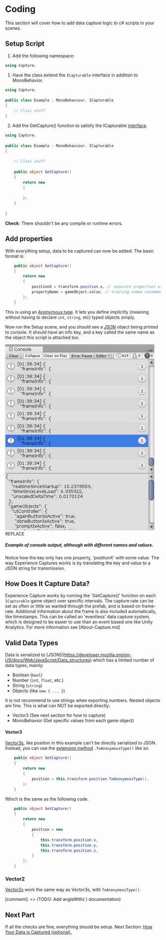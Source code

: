 # Coding

This section will cover how to add data capture logic to c# scripts in your scenes.

## Setup Script

1. Add the following namespace:

```csharp
using Capture;
```

1. Have the class extend the `ICapturable` interface in addition to MonoBehavior.

```csharp
using Capture;

public class Example : MonoBehaviour, ICapturable
{
	// Class stuff
}
```

2. Add the GetCapture() function to satisfy the ICapturable [interface](https://docs.microsoft.com/en-us/dotnet/csharp/language-reference/keywords/interface).

```csharp
using Capture;

public class Example : MonoBehaviour, ICapturable
{

    // Class stuff
	
    public object GetCapture() 
    {
        return new 
        {
            
        };
    }

}
```

**Check:** There shouldn't be any compile or runtime errors.

## Add properties 

With everything setup, data to be captured can now be added. The basic format is:

```csharp
    public object GetCapture()
    {
        return new
        {
            positionX = transform.position.x, // separate properties with a comma 
            propertyName = gameObject.value, // trailing comma recommend
        };
    }
```
This is using an [Anonymous type](https://docs.microsoft.com/en-us/dotnet/csharp/programming-guide/classes-and-structs/anonymous-types).
It lets you define implicitly (meaning without having to declare `int`, `string`, etc) typed objects simply.

Now run the Setup scene, and you should see a [JSON](https://www.newtonsoft.com/json) object
being printed to console. It should have an info key, and a key called the same name as the
object this script is attached too.

![Example console](images/console.png) REPLACE

##### Example of console output, although with different names and values. 

Notice how the key only has one property, 'positionX' with some value. 
The way Experience Captures works is by translating the key and value to a JSON string 
for transmission. 

## How Does It Capture Data?

Experience Capture works by running the 'GetCapture()' function on each `ICapturable`
game object over specific intervals. The capture rate can be set as often or little 
as wanted through the prefab, and is based on frame-rate. Additional information 
about the frame is also included automatically, like timestamps. This can be called 
an 'eventless' data capture system, which is designed to be easier to use than
an event based one like Unity Analytics. For more information see [About-Capture.md]

## Valid Data Types 

Data is serialized to [JSON]((https://developer.mozilla.org/en-US/docs/Web/JavaScript/Data_structures) which has a limited number of data types, mainly:
- Boolean (`bool`)
- Number (`int`, `float`, etc.)
- String (`string`)
- Objects (like `new { ... }`)

It is not recommend to use strings when exporting numbers. Nested objects are fine. This is what can NOT be exported directly:
- Vector3 (See next section for how to capture)
- MonoBehavior (Get specific values from each game object)

#### Vector3

[Vector3s](https://docs.unity3d.com/ScriptReference/Vector3.html), like position in this example can't be directly serialized to JSON.
Instead, you can use the [extension method](https://docs.microsoft.com/en-us/dotnet/csharp/programming-guide/classes-and-structs/extension-methods) `.ToAnonymousType()` like so.

```csharp
    public object GetCapture()
    {
        return new
        {
            position = this.transform.position.ToAnonymousType(),
        };
    }
```

Which is the same as the following code.


```csharp
    public object GetCapture()
    {
        return new
        {
            position = new
            {
                this.transform.position.x,
                this.transform.position.y,
                this.transform.position.z,
            }
        };
    }
```

### Vector2

[Vector2s](https://docs.unity3d.com/ScriptReference/Vector2.html) work the same way as Vector3s, with `ToAnonymousType()`.

[comment]: <> (TODO: Add angleWith( ) documentation)

## Next Part

If all the checks are fine, everything should be setup. Next Section: [How Your Data is Captured (optional).](About-Capture.md)